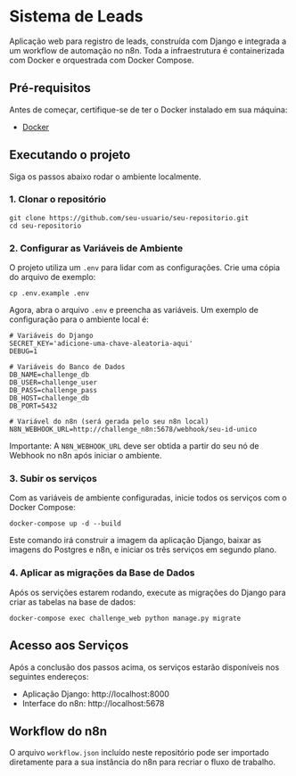 # Sistema de Leads

Aplicação web para registro de leads, construída com Django e integrada a um workflow de automação no n8n. Toda a infraestrutura é containerizada com Docker e orquestrada com Docker Compose.

## Pré-requisitos

Antes de começar, certifique-se de ter o Docker instalado em sua máquina:
* [Docker](https://www.docker.com/get-started/)

## Executando o projeto

Siga os passos abaixo rodar o ambiente localmente.

### 1. Clonar o repositório
```
git clone https://github.com/seu-usuario/seu-repositorio.git
cd seu-repositorio
```

### 2. Configurar as Variáveis de Ambiente
O projeto utiliza um ```.env``` para lidar com as configurações. Crie uma cópia do arquivo de exemplo:
```
cp .env.example .env
```
Agora, abra o arquivo ```.env``` e preencha as variáveis. Um exemplo de configuração para o ambiente local é:
```
# Variáveis do Django
SECRET_KEY='adicione-uma-chave-aleatoria-aqui'
DEBUG=1

# Variáveis do Banco de Dados
DB_NAME=challenge_db
DB_USER=challenge_user
DB_PASS=challenge_pass
DB_HOST=challenge_db
DB_PORT=5432

# Variável do n8n (será gerada pelo seu n8n local)
N8N_WEBHOOK_URL=http://challenge_n8n:5678/webhook/seu-id-unico
```
Importante: A ```N8N_WEBHOOK_URL``` deve ser obtida a partir do seu nó de Webhook no n8n após iniciar o ambiente.

### 3. Subir os serviços
Com as variáveis de ambiente configuradas, inicie todos os serviços com o Docker Compose:
```
docker-compose up -d --build
```
Este comando irá construir a imagem da aplicação Django, baixar as imagens do Postgres e n8n, e iniciar os três serviços em segundo plano.

### 4. Aplicar as migrações da Base de Dados
Após os servições estarem rodando, execute as migrações do Django para criar as tabelas na base de dados:
```
docker-compose exec challenge_web python manage.py migrate
```

## Acesso aos Serviços
Após a conclusão dos passos acima, os serviços estarão disponíveis nos seguintes endereços:
* Aplicação Django: http://localhost:8000
* Interface do n8n: http://localhost:5678

## Workflow do n8n
O arquivo ```workflow.json``` incluído neste repositório pode ser importado diretamente para a sua instância do n8n para recriar o fluxo de trabalho.